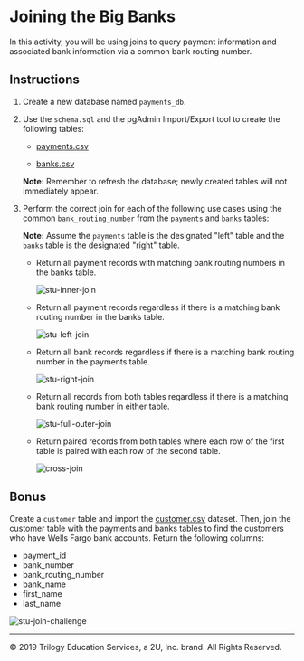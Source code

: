 # Joining the Big Banks

In this activity, you will be using joins to query payment information and associated bank information via a common bank routing number.

## Instructions

1. Create a new database named `payments_db`.

2. Use the `schema.sql` and the pgAdmin Import/Export tool to create the following tables:

    * [payments.csv](Resources/payments.csv)

    * [banks.csv](Resources/banks.csv)

    **Note:** Remember to refresh the database; newly created tables will not immediately appear.

3. Perform the correct join for each of the following use cases using the common `bank_routing_number` from the `payments` and `banks` tables:

    **Note:** Assume the `payments` table is the designated "left" table and the `banks` table is the designated "right" table.

    * Return all payment records with matching bank routing numbers in the banks table.

      ![stu-inner-join](Images/stu-inner-join.png)

    * Return all payment records regardless if there is a matching bank routing number in the banks table.

      ![stu-left-join](Images/stu-left-join.png)

    * Return all bank records regardless if there is a matching bank routing number in the payments table.

      ![stu-right-join](Images/stu-right-join.png)

    * Return all records from both tables regardless if there is a matching bank routing number in either table.

      ![stu-full-outer-join](Images/stu-full-outer-join.png)

    * Return paired records from both tables where each row of the first table is paired with each row of the second table.

      ![cross-join](Images/stu-cross-join.png)

## Bonus

Create a `customer` table and import the [customer.csv](Resources/customer.csv) dataset. Then, join the customer table with the payments and banks tables to find the customers who have Wells Fargo bank accounts. Return the following columns:

* payment_id
* bank_number
* bank_routing_number
* bank_name
* first_name
* last_name

![stu-join-challenge](Images/stu-join-challenge.png)

---

© 2019 Trilogy Education Services, a 2U, Inc. brand. All Rights Reserved.
